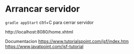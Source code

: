 
# Arrancar servidor 
``gradle appStart``
ctrl+C para cerrar servidor


http://localhost:8080/home.xhtml




Documentacion
https://www.tutorialspoint.com/jsf/index.htm
https://www.javatpoint.com/jsf-tutorial